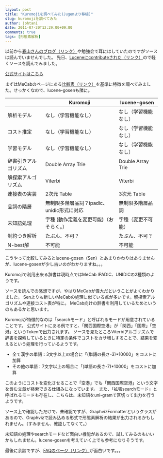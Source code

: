 ```yaml
---
layout: post
title: "Kuromojiを調べてみた(Jugemより移植)"
slug: kuromojiを調べてみた
author: johtani
date: 2011-07-20T12:29:00+09:00
comments: true
tags: [形態素解析]
---
```

以前から[春山さんのブログ（リンク）](http://blog.livedoor.jp/haruyama_seigo/archives/51806436.html)や勉強会で耳にはしていたのですがソースは読んでいませんでした。
先日、[Luceneにcontributeされた（リンク）](https://issues.apache.org/jira/browse/LUCENE-3305)ので軽くソースを読んでみました。

[公式サイトはこちら](http://atilika.org/)

まずはMeCabのページにある[比較表（リンク）](http://mecab.sourceforge.net/#diff)を基準に特徴を調べてみました。せっかくなので、lucene-gosenも隣に。

<table class="list_view">
<thead>
<tr>
<th>&nbsp;</th>
<th>Kuromoji</th>
<th>lucene-gosen</th>
</tr>
</thead>
<tbody>
<tr class="spec">
<td>解析モデル</td>
<td>なし（学習機能なし）</td>
<td>なし（学習機能なし）</td>
</tr>
<tr class="specalt">
<td class="alt">コスト推定</td>
<td class="alt">なし（学習機能なし）</td>
<td class="alt">なし（学習機能なし）</td>
</tr>
<tr class="spec">
<td>学習モデル</td>
<td>なし（学習機能なし）</td>
<td>なし（学習機能なし）</td>
</tr>
<tr class="specalt">
<td class="alt">辞書引きアルゴリズム</td>
<td class="alt">Double Array Trie</td>
<td class="alt">Double Array Trie</td>
</tr>
<tr class="spec">
<td>解探索アルゴリズム</td>
<td>Viterbi</td>
<td>Viterbi</td>
</tr>
<tr class="specalt">
<td class="alt">連接表の実装</td>
<td class="alt">2次元 Table</td>
<td class="alt">3次元 Table</td>
</tr>
<tr class="spec">
<td>品詞の階層</td>
<td>無制限多階層品詞？ipadic、unidic形式に対応</td>
<td>無制限多階層品詞</td>
</tr>
<tr class="specalt">
<td class="alt">未知語処理</td>
<td class="alt">字種 (動作定義を変更可能)（おそらく。）</td>
<td class="alt">字種（変更不可能）</td>
</tr>
<tr class="spec">
<td>制約つき解析</td>
<td>たぶん、不可？</td>
<td>たぶん、不可？</td>
</tr>
<tr class="specalt">
<td class="alt">N-best解</td>
<td class="alt">不可能</td>
<td class="alt">不可能</td>
</tr>
</tbody>
</table>

こうやって比較してみるとlucene-gosen（Sen）とあまりかわりはありませんが、lucene-gosenが少し古いのがわかりますね。。。

Kuromojiで利用出来る辞書は現時点ではMeCab IPADIC、UNIDICの2種類のようです。

ソースを読んでの感想ですが、やはりMeCabが偉大だということがよくわかりました。
Senよりも新しいMeCabの処理に似ている点が多いです。解探索アルゴリズムや連接コスト表が特に。
MeCab向けの辞書を利用しているためというのもあるかと思います。

Kuromojiが特徴的なのは「searchモード」と呼ばれるモードが用意されていることです。
公式サイトにある例ですと、「関西国際空港」が「関西」「国際」「空港」というTokenで出力されます。
ソースを見たところViterbiアルゴリズムで辞書を探索しているときに特定の条件でコストをカサ増しすることで、結果を変えるという処理を行っているようです。
* 全て漢字の単語：3文字以上の場合に「(単語の長さ-3)*10000」をコストに加算
* その他の単語：7文字以上の場合に「(単語の長さ-7)*10000」をコストに加算


このようにコストを変化させることで「空港」でも「関西国際空港」という文字を含む文章が検索できる仕組みになっています。
また、「拡張searchモード」と呼ばれるモードも存在し、こちらは、未知語をuni-gramで区切って出力を行うようです。

ソース上で確認しただけで、未確認ですが、GraphvizFormatterというクラスがあるので、Graphvizで読み込める形式で形態素解析の結果が出力されるかもしれません。（すみません、確認してなくて。）

未知語の処理やsearchモードなど面白い機能があるので、試してみるのもいいかもしれません。lucene-gosenを考えていく上でも参考になりそうです。

最後に余談ですが、[FAQのページ（リンク）](http://atilika.org/confluence/display/KUROMOJI/FAQ)が面白いです。。。
